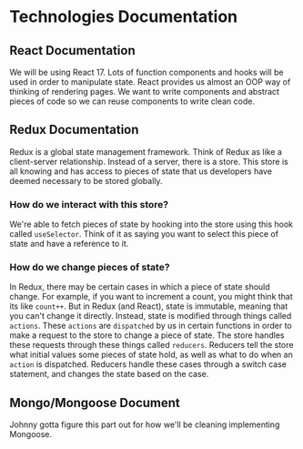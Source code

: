 # Technologies Documentation

## React Documentation
We will be using React 17. Lots of function components and hooks will be used in order to manipulate state.
React provides us almost an OOP way of thinking of rendering pages. We want to write components and abstract
pieces of code so we can reuse components to write clean code.

## Redux Documentation
Redux is a global state management framework.
Think of Redux as like a client-server relationship. Instead of a server, there is a store.
This store is all knowing and has access to pieces of state that us developers have deemed necessary
to be stored globally.
### How do we interact with this store?
We're able to fetch pieces of state by hooking into the store using this hook called `useSelector`. Think of it as saying you want to select this piece of state and have a reference to it.
### How do we change pieces of state?
In Redux, there may be certain cases in which a piece of state should change. For example, if you want to increment a count, you might think that its like `count++`. But in Redux (and React), state is immutable, meaning that you can't change it directly. Instead, state is modified through things called `actions`. These `actions` are `dispatched` by us in certain functions in order to make a request to the store to change a piece of state. The store handles these requests through these things called `reducers`. Reducers tell the store what initial values some pieces of state hold, as well as what to do when an `action` is dispatched. Reducers handle these cases through a switch case statement, and changes the state based on the case.

## Mongo/Mongoose Document
Johnny gotta figure this part out for how we'll be cleaning implementing Mongoose.
